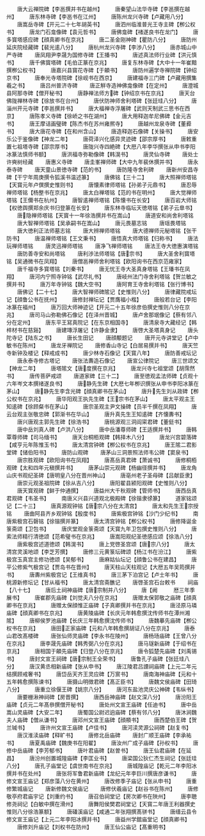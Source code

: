 <!-- { "loadSidebar": true } -->
　　唐大云禅院碑【李邕撰并书在越州】
　　唐秦望山法华寺碑【李邕撰在越州】
　　唐东林寺碑【李邕书在江州】
　　唐陈州龙兴寺碑【卢藏用八分】
　　唐嵩岳寺碑【开元二十七年胡英书】
　　唐泗州临淮普光王寺主碑【栁公权书】
　　唐龙门石龛像碑【袁元哲书】
　　唐佛龛碑【禇遂良书在龙门】
　　唐多寳塔感应碑【顔真卿书在京兆】
　　唐二圣金刚神碑【瞿防八分】
　　唐防州延庆院经藏碑【裴光逺八分】
　　唐杭州龙兴寺碑【李渉八分】
　　唐赤城山中严寺碑
　　唐凤翔尹李晟为国修寺碑【王播书】
　　唐述真法师行业碑【洪元慎书】
　　唐千佛寳塔碑【毛伯正篆在京兆】
　　唐复东林寺碑【大中十一年崔黯撰栁公权书】
　　唐嘉兴县寳花寺碑【于頔书】
　　唐防州遍学寺禅院碑【钟绍京书】
　　唐奉光寺塔院碑【徐岘书在西京】
　　唐建福寺三门碑【卢藏用撰集羲之书】
　　唐吕州普济寺碑
　　唐正觧寺造神佛龛像碑【在定州】
　　唐澄城县阿那寺碑【僧开秘书】
　　唐静禅法师方碑【钟绍京书在京兆】
　　唐天台佛陇禅林寺碑【徐放书在台州】
　　唐伏防神师舍利塔碑【张廷珪八分】
　　唐淄州开元寺碑【李邕撰并书】
　　唐大福禅寺浮屠碑【武则天制武三思书在西京】
　　唐陈孝义寺碑【徐峤之书在湖州】
　　唐大用释迦牟尼佛碑【金元吉书】
　　唐王摩诘画璧碑【陈杰书在苏州雍熈寺】
　　唐越州龙泉寺碑【董彛书】
　　唐大唐花寺碑【在和州含山】
　　唐造释迦石像碑【关操书】
　　唐安乐公于鉴像碑【神龙二年】
　　唐荷泽兴化感异灵迹碑【邵宗厚书】
　　唐敕重置七祖塔寺碑【邵宗厚书】
　　唐陇兴寺四絶碑【大厯八年李华撰张从申书李阳冰篆法慎师书额】
　　唐洪福寺弥勒像碑【韩滉书】
　　唐灵仙寺碑
　　唐处士许奭树经藏
　　唐惠义寺碑
　　唐圭峯禅师碑【大中九年裴休撰并书】
　　唐永泰寺碑
　　唐天童山景徳寺碑【范的书】
　　唐防隆寺舍利碑
　　唐新州安昌寺碑【干宁年周庚撰令狐溪书温述篆】
　　唐佛铭【三十二】
　　唐大照禅师塔铭【天寳元年卢僎撰史惟则书】
　　唐懐素律师塔铭【孙弟子元鼎书】
　　唐忍辱禅师塔铭【杨整书在京兆】
　　唐太白禅塔铭【范的书在明州】
　　唐大觉禅师塔铭【王儞书在杭州】
　　唐智逺禅师塔铭【陈懐书在长安】
　　唐百岩大师铭【权徳舆撰郑余庆书归登篆在长安】
　　唐东林寺临坛天徳塔铭【弟子云臯书】
　　唐隐禅师塔铭【天寳十一年徐浩撰并书在嵩山】
　　唐道安和尚舍利塔铭
　　唐大智禅师塔铭【吴承嗣书在嵩山】
　　唐元畏墓志铭
　　唐瑶畏塔铭
　　唐大徳利正法师墓志铭
　　唐大辨禅师塔铭
　　唐大德禅师元秘塔铭【张干防书】
　　唐温禅师塔铭【王文秉书】
　　唐悟真大师塔铭【归称书】
　　唐法玩禅师塔铭
　　唐灵迅禅师塔铭
　　唐净飞禅师塔铭
　　唐法王寺大徳惠演塔铭
　　唐防善寺安和尚塔铭
　　唐利渉法师塔铭【唐宗书】
　　唐大圣舍利寳塔铭【吴通微书在凤翔】
　　唐僧邕禅师舍利塔铭【欧阳询书在西京范雍家】
　　唐千福寺多寳塔铭【刘秦书】
　　唐无忧王寺大圣真身塔铭【王璠书在凤翔】
　　唐河内宁照寺钟铭【武尽礼书】
　　唐岐州法门寺舍利塔铭【贺兰敏之撰并书】
　　唐万年寺钟铭【魏大空书】
　　唐阿育王寺舍利塔铭【张行博书】
　　唐佛记【二十七】
　　唐大智禅师碑隂记【史惟则八分】
　　唐律藏院戒坛记【顔鲁公书在抚州】
　　唐修封禅坛记【贾膺福小楷】
　　唐般若台记【李阳冰篆在福州】
　　唐万回大师神迹记【开元二十五年徐彦伯撰史惟则八分在京兆】
　　唐司马山弥勒佛石像记【在泽州晋城】
　　唐卢舍那珉像记【蔡有邻八分在定州】
　　唐东平王冩真院记【在东京相国寺】
　　唐清泉寺大藏经记【韩梓材书在慈谿】
　　唐建塼浮屠记【许静金隶】
　　唐啓大圣塔真身记
　　唐头陀寺记【陆东之书】
　　唐长生田记
　　唐顔颙题记
　　唐开元寺讲堂记【卢中敏书在陈州】
　　唐龙牙禅院记
　　唐修香山寺记【白居易撰并书】
　　唐天竺寺新钟及楼记【释戒成书】
　　唐少林寺石像记【天寳八年】
　　唐防善戒坛记
　　唐永泰寺修古塔记
　　唐张法夀造石像记
　　唐宣公律院记
　　唐三世颂文【神龙二年】
　　唐塔隂文【唐度撰在京兆】
　　唐龙兴寺七祖堂颂【胡霈然书】
　　唐传菩萨戒颂
　　唐道家碑【三十二】
　　唐至徳观孟法师碑【贞观十六年岑文本撰禇遂良书】
　　唐静先生碑【大厯七年栁识撰张从申书李阳冰篆在茅山】
　　唐静先生李含光碑【顔真卿书在茅山】
　　唐升先生刘从政碑【栁公权书在京兆】
　　唐华阳观王执先生碑【王宗书在茅山】
　　唐太平观主王知逺碑【徐顾粲书在茅山】
　　唐宗圣观主尹文操碑【员半千撰在凤翔】
　　唐云台观主张敬忠碑【郭渐书在华山】
　　唐升真先生王知逺碑【齐懐夀书】
　　唐兴唐观主郭先生碑【徐浩书】
　　唐桃源观三洞阎寀君碑【董侹书】
　　唐中岳刘真人碑【卢洪八分】
　　唐中岳潘尊师碑【王适撰并书】
　　唐韩覃尊师碑【司马缅书】
　　唐天台桐栢观碑【韩择木八分】
　　唐龙兴宫碧落碑【咸亨元年陈惟玉书】
　　唐太清宫钟碑【栁公权书在京兆】
　　唐王隂二君影堂碑【储伯阳书】
　　唐防山观碑
　　唐茅山三洞景照法师韦公碑【窦泉书】
　　唐宗胜观碑【欧阳询书在凤翔】
　　唐髙岳真君碑【萧诚书】
　　唐修桐栢观碑【太和四年元稹撰并书】
　　唐茅山崇元观碑【杨幽径撰并书】
　　唐龙角山庆书观纪圣碑【唐明皇八分在晋州神山】
　　唐亳州老子圣母碑【吕献臣隶】
　　唐崇元观圣祖院碑【徐从吉八分】
　　唐阳翟县颍阳观碑【史惟则八分】
　　唐天寳观碑【鲜于仲通撰】
　　唐益州大千秋观碑【管师书】
　　唐西岳真君观碑【韦圣书】
　　南唐义兴县兴道观北极殿碑【徐锴隶徐篆】
　　道家铭颂记【二十三】
　　唐真源观钟铭【唐宗八分在太清宫】
　　唐太和先生王宗授铭
　　唐曲阿县齐乡观钟铭【殷度书】
　　唐紫极宫钟铭【沙门少纪书】
　　南唐紫极宫石磬铭【徐锴撰并篆】
　　唐太清宫钟铭【栁公权书】
　　唐修降诞金箓斋颂【卫包书】
　　唐庆堂观金箓斋颂【天寳九年卫包撰史惟则八分】
　　唐索法师精行清徳颂【范希璧书在京兆】
　　唐嵩阳观纪圣徳感应颂【徐浩八分】
　　唐紫极宫述道徳颂【韩滉书】
　　唐上党啓圣宫颂【唐宗八分】
　　唐太清宫灵溪地颂【李芝芳撰】
　　唐修三元黄箓坛碑颂【杨江书在汾江】
　　唐紫极宫玉真宫主修功徳颂【吴郁书】
　　唐麻姑仙坛记【顔鲁公书在建昌】
　　唐平公修紫气极宫记【贾岛书在晋州】
　　唐天柱山天柱观记【大厯五年吴筠撰并书】
　　唐夀州紫极宫记【王维真书】
　　唐三茅下泊宫记【卢士年书】
　　唐桃源新修坛记【甘从福书】
　　唐太清宫斋醮记
　　唐啓圣宫石台敕书
　　祠庙【八十七】
　　唐后土祠神庙碑【唐宗制并八分】
　　唐【阙　　　厯三年季展书】
　　唐崔郡先庙碑【刘觉夫八分在京兆】
　　唐赠太保郭敬之庙碑【顔真卿书在京兆】
　　唐赠太保顔惟正庙碑【子真卿撰并书在京兆】
　　唐泾原马璘庙碑【顔真卿书在京兆】
　　唐黄陵庙碑【长庆元年韩愈撰沈传师书在潭州湘隂】
　　唐柳侯罗池庙碑【长庆三年韩愈撰沈传师书】
　　唐魏摹先庙碑【栁公权书在京兆】
　　唐田正家庙碑【元和八年韩愈撰胡证八分在京兆】
　　唐泰山君改髙楼碑
　　唐张仙师灵庙碑【李永书在陵州】
　　唐杨玚庙碑【王曾八分在京兆】
　　唐李晟先庙碑【韩秀弼八分在京兆】
　　唐马璲新庙碑【于绍书在京兆】
　　唐相国于頔先庙碑【归登八分在京兆】
　　唐令狐楚先庙碑【刘禹锡书】
　　唐封文宣王祠碑【唐宗制王全荣书】
　　唐鲁孔子庙碑【张廷珪八分】
　　唐汉黄丞相新庙碑【张从申书】
　　唐江陵君吕諲祠庙碑【上元二年元结撰顾戒奢书】
　　唐岱岳天齐王灵应碑【万賔书】
　　唐南海神庙碑【元和十五年韩愈撰陈谏书】
　　唐摄山明徴君碑【髙正臣书】
　　唐魏文侯庙碑【田琦八分】
　　唐重立徐偃王碑【姚宗八分】
　　唐河东盐池灵庆公神碑【韦纵书】
　　唐要栅湫神祠碑【房晋撰】
　　唐西岳神庙碑【赵文深八分】
　　唐汾阳王庙碑【贞元二年髙叅撰僧开秘书】
　　唐处州文宣王庙碑【任迪书】
　　唐中岳嵩山灵庙碑【大安二年】
　　唐蜀国公尉迟逈庙碑【蔡有邻八分】
　　唐沐涧魏夫人庙碑【僧从谦书】
　　唐邓州文宣王庙碑【顔頩书】
　　唐西楚伯王碑【贺兰瑊书】
　　唐许州文宣王庙碑【卢佳书】
　　唐河渎灵源公祠碑【赵复书】
　　唐汉淮渎庙碑【释旷书】
　　唐修北岳庙碑
　　唐封广顺王庙碑【李承祐书】
　　唐夏禹庙碑【魏庚书在阳翟】
　　唐汝州广成子庙碑【孙权书】
　　唐修中岳庙碑【李芳郁书】
　　唐叶君庙碑【赵曽书】
　　唐王仙君庙碑【在延昌】
　　唐汾州创置城隍庙碑【李匡业书】
　　唐梁国公狄仁杰生祠记【张廷珪八分】
　　唐孔子庙堂记【虞世南书在京兆】
　　唐城隍庙记【乾元二年李阳冰撰并书在处州】
　　唐张将军鲁君新庙碑【龙纪元年李巨川撰唐彦谦书】
　　唐修文宣王庙记【郑彦藻八分在黄州】
　　唐改修季子庙记【张从申书】
　　唐重修繁城庙记
　　唐新修魏文侯庙记
　　唐修伏羲庙记【赵谷书在陈州】
　　唐修敬亭府君庙宇记【刘重约书】
　　唐召伯祠堂记【房次卿书在陜州】
　　唐李聴修尧祠记【白敏中撰在滑州】
　　唐舞阳侯樊君祠堂记【天寳二年唐王利器撰史惟则八分徐浩篆额】
　　唐磻溪庙记【咸通二年张翔撰髙骈书】
　　唐缙云县令修文宣王庙记【上元二年李阳冰撰并书】
　　唐益州学舘庙堂记【顔真卿书】
　　唐修刘升庙记【刘权书在防州】
　　唐王仙公庙记【髙重明书】

